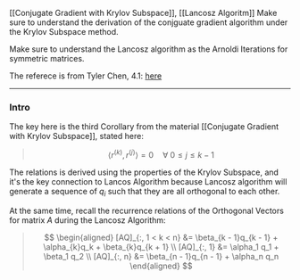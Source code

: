 [[Conjugate Gradient with Krylov Subspace]], [[Lancosz Algoritm]]
Make sure to understand the derivation of the conjguate gradient algorithm under the Krylov Subspace method. 

Make sure to understand the Lancosz algorithm as the Arnoldi Iterations for symmetric matrices. 

The referece is from Tyler Chen, 4.1: [here](https://chen.pw/research/cg/cg.pdf)

---
### **Intro**

The key here is the third Corollary from the material [[Conjugate Gradient with Krylov Subspace]], stated here: 

> $$
> \langle r^{(k)}, r^{(j)} \rangle = 0 \quad \forall\; 0 \le j \le k - 1
> $$

The relations is derived using the properties of the Krylov Subspace, and it's the key connection to Lancos Algorithm because Lancosz algorithm will generate a sequence of $q_i$ such that they are all orthogonal to each other. 

At the same time, recall the recurrence relations of the Orthogonal Vectors for matrix $A$ during the Lancosz Algorithm: 

> $$
> \begin{aligned}
>     [AQ]_{:, 1 < k < n} &= \beta_{k - 1}q_{k - 1} + \alpha_{k}q_k + \beta_{k}q_{k + 1}
>     \\
>     [AQ]_{:, 1} &= \alpha_1 q_1 + \beta_1 q_2
>     \\
>     [AQ]_{:, n} &= \beta_{n - 1}q_{n - 1} + \alpha_n q_n
> \end{aligned}
> $$











